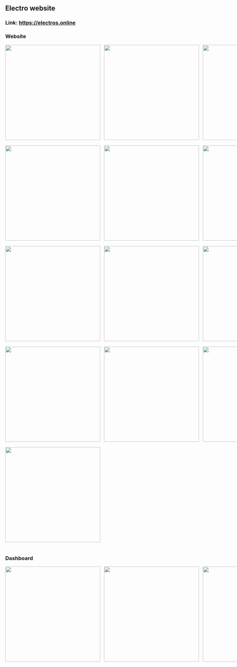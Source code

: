 ## Electro website 
### Link: https://electros.online

### Website
<div style="display:flex; justify-content:space-between" style="margin: 10px;">
  <img src="https://github.com/abdoweb123/Electro-Online/assets/96248035/a07f279a-ba0d-4a50-b6a7-52dcb1ec4317" width="300"> &nbsp;&nbsp;&nbsp;
  <img src="https://github.com/abdoweb123/Electro-Online/assets/96248035/d45d1a94-8d24-4f30-a773-845803179f50" width="300"> &nbsp;&nbsp;&nbsp;
  <img src="https://github.com/abdoweb123/Electro-Online/assets/96248035/b7debf0d-f473-4869-9d07-8ae1e2b9e5e5" width="300"> &nbsp;&nbsp;&nbsp;
</div>&nbsp;&nbsp;&nbsp;
<div style="display:flex; justify-content:space-between" style="margin: 10px;">
  <img src="https://github.com/abdoweb123/Electro-Online/assets/96248035/d624d9e8-0e26-4364-bc1f-5a7948c9ea52" width="300"> &nbsp;&nbsp;&nbsp;
  <img src="https://github.com/abdoweb123/Electro-Online/assets/96248035/c661bf96-4180-4d13-a83e-f1bfe3f54668" width="300"> &nbsp;&nbsp;&nbsp;
  <img src="https://github.com/abdoweb123/Electro-Online/assets/96248035/3955592c-9893-4b27-a913-05675f8683f2" width="300"> &nbsp;&nbsp;&nbsp;
</div>&nbsp;&nbsp;&nbsp;
<div style="display:flex; justify-content:space-between" style="margin: 10px;">  
  <img src="https://github.com/abdoweb123/Electro-Online/assets/96248035/6e167299-87aa-4e94-8f83-005539c824da" width="300"> &nbsp;&nbsp;&nbsp;
  <img src="https://github.com/abdoweb123/Electro-Online/assets/96248035/7d546236-274a-46ba-bdf4-5c0e8ffdf14a" width="300"> &nbsp;&nbsp;&nbsp;
  <img src="https://github.com/abdoweb123/Electro-Online/assets/96248035/e44675ad-9cd5-47d6-8311-7a8d236663fd" width="300"> &nbsp;&nbsp;&nbsp;
</div>&nbsp;&nbsp;&nbsp;
<div style="display:flex; justify-content:space-between" style="margin: 10px;">  
  <img src="https://github.com/abdoweb123/Electro-Online/assets/96248035/5a2cca83-1b19-45fc-b832-95231d26c716" width="300"> &nbsp;&nbsp;&nbsp;
  <img src="https://github.com/abdoweb123/Electro-Online/assets/96248035/d00a47c3-4197-40e3-ae87-dc1af51d9e56" width="300"> &nbsp;&nbsp;&nbsp;
  <img src="https://github.com/abdoweb123/Electro-Online/assets/96248035/78b3d73d-058f-4614-bc91-32f33966503f" width="300"> &nbsp;&nbsp;&nbsp;
</div>&nbsp;&nbsp;&nbsp;
<div style="display:flex; justify-content:space-between" style="margin: 10px;">  
  <img src="https://github.com/abdoweb123/Electro-Online/assets/96248035/b12a52b8-eb0d-4beb-a4de-ad57df5fe688" width="300"> &nbsp;&nbsp;&nbsp;
</div>&nbsp;&nbsp;&nbsp;

### Dashboard
<div style="display:flex; justify-content:space-between">
    <img src="https://github.com/abdoweb123/Electro-Online/assets/96248035/05855dc1-e7bc-4468-8a0a-4da347953a7e" width="300"> &nbsp;&nbsp;&nbsp;
    <img src="https://github.com/abdoweb123/Electro-Online/assets/96248035/c46292dd-5b27-4d30-b9f2-e887f1bdcd85" width="300"> &nbsp;&nbsp;&nbsp;
    <img src="https://github.com/abdoweb123/Electro-Online/assets/96248035/8920a062-e0f6-4d2d-b019-813d569e54a0" width="300"> &nbsp;&nbsp;&nbsp;
</div>&nbsp;&nbsp;&nbsp;


